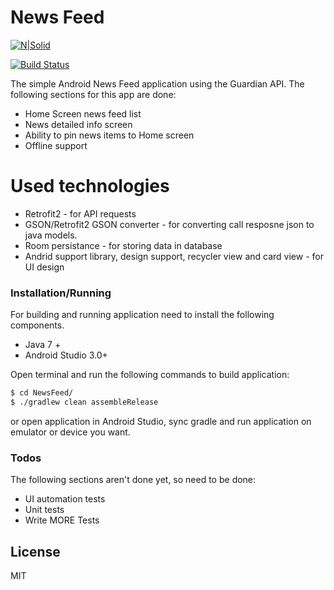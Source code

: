 # News Feed

[![N|Solid](http://www.contactmagazine.net/wp-content/uploads/2018/01/guardian-logo-300x207.jpg)](https://open-platform.theguardian.com/)

[![Build Status](https://travis-ci.org/joemccann/dillinger.svg?branch=master)](https://travis-ci.org/joemccann/dillinger)

The simple Android News Feed application using the Guardian API. The following sections for this app are done:

  - Home Screen news feed list
  - News detailed info screen
  - Ability to pin news items to Home screen
  - Offline support

# Used technologies

  - Retrofit2 - for API requests
  - GSON/Retrofit2 GSON converter - for converting call resposne json to java models. 
  - Room persistance - for storing data in database
  - Andrid support library, design support, recycler view and card view - for UI design

### Installation/Running

For building and running application need to install the following components.
- Java 7 +
- Android Studio 3.0+

Open terminal and run the following commands to build application:

```sh
$ cd NewsFeed/
$ ./gradlew clean assembleRelease
```
or open application in Android Studio, sync gradle and run application on emulator or device you want.

### Todos

The following sections aren't done yet, so need to be done:

 - UI automation tests
 - Unit tests
 - Write MORE Tests

License
----

MIT
